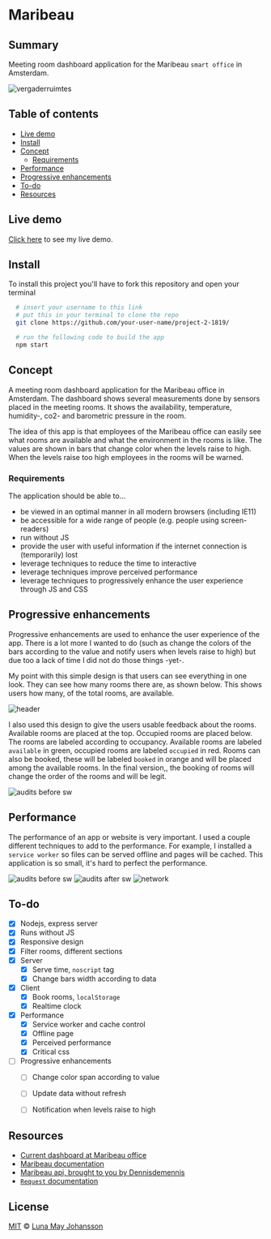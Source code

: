# Maribeau

## Summary
Meeting room dashboard application for the Maribeau `smart office` in Amsterdam.

![vergaderruimtes](/img/final.png)

## Table of contents
- [Live demo](#Live-demo)
- [Install](#Install)
- [Concept](#Concept)
  - [Requirements](#Requirements)
- [Performance](#Performance)
- [Progressive enhancements](#Progressive-enhancements)
- [To-do](#To-do)
- [Resources](#Resources)

## Live demo
[Click here](https://mirarooms.herokuapp.com/) to see my live demo.

## Install
To install this project you'll have to fork this repository and open your terminal
```bash
  # insert your username to this link
  # put this in your terminal to clone the repo
  git clone https://github.com/your-user-name/project-2-1819/

  # run the following code to build the app
  npm start
```

## Concept
A meeting room dashboard application for the Maribeau office in Amsterdam. The dashboard shows several measurements done by sensors placed in the meeting rooms. It shows the availability, temperature, humidity-, co2- and barometric pressure in the room.

The idea of this app is that employees of the Maribeau office can easily see what rooms are available and what the environment in the rooms is like. The values are shown in bars that change color when the levels raise to high. When the levels raise too high employees in the rooms will be warned.  

### Requirements
The application should be able to...
- be viewed in an optimal manner in all modern browsers (including IE11)
- be accessible for a wide range of people (e.g. people using screen-readers)
- run without JS
- provide the user with useful information if the internet connection is (temporarily) lost
- leverage techniques to reduce the time to interactive
- leverage techniques improve perceived performance
- leverage techniques to progressively enhance the user experience through JS and CSS

## Progressive enhancements
Progressive enhancements are used to enhance the user experience of the app. There is a lot more I wanted to do (such as change the colors of the bars according to the value and notify users when levels raise to high) but due too a lack of time I did not do those things -yet-.

My point with this simple design is that users can see everything in one look. They can see how many rooms there are, as shown below. This shows users how many, of the total rooms, are available.

![header](/img/availablerooms.png)

I also used this design to give the users usable feedback about the rooms. Available rooms are placed at the top. Occupied rooms are placed below. The rooms are labeled according to occupancy. Available rooms are labeled `available` in green, occupied rooms are labeled `occupied` in red. Rooms can also be booked, these will be labeled `booked` in orange and will be placed among the available rooms. In the final version,, the booking of rooms will change the order of the rooms and will be legit.

![audits before sw](/img/rooms.png)

## Performance
The performance of an app or website is very important. I used a couple different techniques to add to the performance. For example, I installed a `service worker` so files can be served offline and pages will be cached. This application is so small, it's hard to perfect the performance.

![audits before sw](/img/audits-bfor-sw.png)
![audits after sw](/img/audits-after-sw.png)
![network](/img/network-final.png)

## To-do
- [x] Nodejs, express server
- [x] Runs without JS
- [x] Responsive design
- [x] Filter rooms, different sections
- [x] Server
  - [x] Serve time, `noscript` tag
  - [x] Change bars width according to data
- [x] Client
  - [x] Book rooms, `localStorage`
  - [x] Realtime clock
- [x] Performance
  - [x] Service worker and cache control
  - [x] Offline page
  - [x] Perceived performance
  - [x] Critical css
- [ ] Progressive enhancements
  - [ ] Change color span according to value
  - [ ] Update data without refresh
  - [ ] Notification when levels raise to high


## Resources
- [Current dashboard at Maribeau office](https://blog.mirabeau.nl/nl/articles/a_smart_meeting_room_dashboard_in_airport_style/ytBXX0WaCkmokgS6ScSOI)
- [Maribeau documentation](https://bitbucket.org/davebitter/mirabeau-smart-office/src/master/)
- [Maribeau api, brought to you by Dennisdemennis](http://mirabeau.denniswegereef.nl/api/v1/rooms)
- [`Request` documentation](https://github.com/request/request)

## License
[MIT](LICENSE) © [Luna May Johansson](https://github.com/maybuzz)
